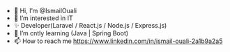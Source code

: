 - 👋 Hi, I’m @IsmailOuali
- 👀 I’m interested in IT
- ✨ Developer(Laravel / React.js / Node.js / Express.js)
- 🌱 I’m cntly learning (Java | Spring Boot)
- 📫 How to reach me https://www.linkedin.com/in/ismail-ouali-2a1b9a2a5

<!---
IsmailOuali/IsmailOuali is a ✨ special ✨ repository because its `README.md` (this file) appears on your GitHub profile.
You can click the Preview link to take a look at your changes.
--->
